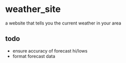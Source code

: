 # weather_site
a website that tells you the current weather in your area

## todo
- ensure accuracy of forecast hi/lows
- format forecast data
